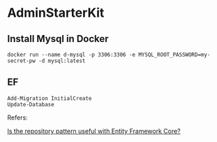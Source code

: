 # AdminStarterKit

## Install Mysql in Docker

`docker run --name d-mysql -p 3306:3306 -e MYSQL_ROOT_PASSWORD=my-secret-pw -d mysql:latest`

## EF

```
Add-Migration InitialCreate
Update-Database
```
Refers:

[Is the repository pattern useful with Entity Framework Core?](https://www.thereformedprogrammer.net/is-the-repository-pattern-useful-with-entity-framework-core/)